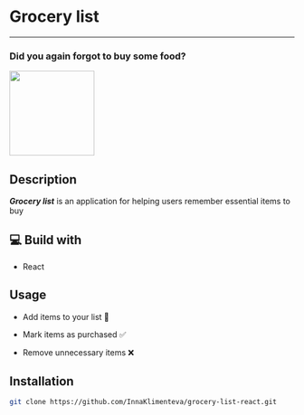 <h1>Grocery list</h1>
<hr>

### Did you again forgot to buy some food?
<img src="https://media.giphy.com/media/3lx8diaPIXte6VwMLl/giphy.gif?cid=790b7611lgo1620qgpodh6ci6y685l8pk2d64xvmntvba91v&ep=v1_gifs_search&rid=giphy.gif&ct=g" width="150"/>

## Description
**_Grocery list_** is an application for helping users remember essential items to buy

## 💻 Build with 
- React

## Usage
- Add items to your list 🔶

- Mark items as purchased ✅

- Remove unnecessary items ❌

## Installation

```bash
git clone https://github.com/InnaKlimenteva/grocery-list-react.git


